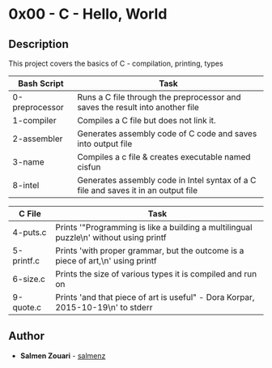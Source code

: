 # 0x00 - C - Hello, World
## Description

This project covers the basics of C - compilation, printing, types

Bash Script | Task
-----|-----
0-preprocessor | Runs a C file through the preprocessor and saves the result into another file
1-compiler | Compiles a C file but does not link it.
2-assembler | Generates assembly code of C code and saves into output file
3-name | Compiles a c file & creates executable named cisfun
8-intel | Generates assembly code in Intel syntax of a C file and saves it in an output file

C File | Task
-----|-----
4-puts.c | Prints '"Programming is like a building a multilingual puzzle\n' without using printf
5-printf.c | Prints 'with proper grammar, but the outcome is a piece of art,\n' using printf
6-size.c | Prints the size of various types it is compiled and run on
9-quote.c | Prints 'and that piece of art is useful" - Dora Korpar, 2015-10-19\n' to stderr
## Author
* **Salmen Zouari** - [salmenz](https://github.com/salmenz)
